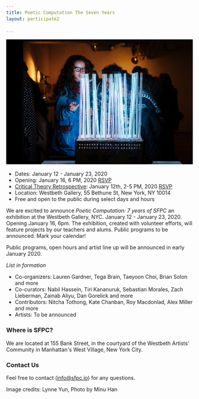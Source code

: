 ```yaml
---
title: Poetic Computation The Seven Years 
layout: participate2

---
```


![](/static/img/sevenyears/hmu_SfPC_Fall2018-Showcase-115.jpg)

- Dates: January 12 - January 23, 2020
- Opening: January 16, 6 PM, 2020 [RSVP](https://www.eventbrite.com/e/poetic-computation-the-first-seven-years-opening-tickets-87324900127)
- [Critical Theory Retrospective](/critical-theory-retro/): January 12th, 2-5 PM, 2020
[RSVP](https://www.eventbrite.com/e/sfpc-critical-theory-retrospective-tickets-87642734779)
- Location: Westbeth Gallery, 55 Bethune St, New York, NY 10014
- Free and open to the public during select days and hours 

We are excited to announce *Poetic Computation: 7 years of SFPC* an exhibition at the Westbeth Gallery, NYC. January 12 - January 23, 2020. Opening January 16, 6pm. The exhibition, created with volunteer efforts, will feature projects by our teachers and alums. Public programs to be announced. Mark your calendar!

Public programs, open hours and artist line up will be announced in early January 2020.

*List in formation*
- Co-organizers: Lauren Gardner, Tega Brain, Taeyoon Choi, Brian Solon and more
- Co-curators: Nabil Hassein, Tiri Kananuruk, Sebastian Morales, Zach Lieberman, 
Zainab Aliyu, Dan Gorelick and more 
- Contributors: Nitcha Tothong, Kate Chanban, Roy Macdonlad, Alex Miller and more 
- Artists: To be announced 


### Where is SFPC?

We are located at 155 Bank Street, in the courtyard of the Westbeth Artists' Community in Manhattan's West Village, New York City.

### Contact Us

Feel free to contact (info@sfpc.io) for any questions.

Image credits: Lynne Yun, Photo by Minu Han
 
